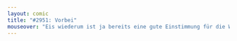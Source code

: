 ```yaml
---
layout: comic
title: "#2951: Vorbei"
mouseover: "Eis wiederum ist ja bereits eine gute Einstimmung für die Winterzeit."
---
```

